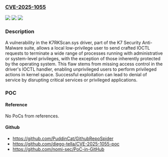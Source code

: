 ### [CVE-2025-1055](https://cve.mitre.org/cgi-bin/cvename.cgi?name=CVE-2025-1055)
![](https://img.shields.io/static/v1?label=Product&message=K7%20Security%20Anti-Malware&color=blue)
![](https://img.shields.io/static/v1?label=Version&message=0%20&color=brightgreen)
![](https://img.shields.io/static/v1?label=Vulnerability&message=CWE-862%20Missing%20Authorization&color=brightgreen)

### Description

A vulnerability in the K7RKScan.sys driver, part of the K7 Security Anti-Malware suite, allows a local low-privilege user to send crafted IOCTL requests to terminate a wide range of processes running with administrative or system-level privileges, with the exception of those inherently protected by the operating system. This flaw stems from missing access control in the driver's IOCTL handler, enabling unprivileged users to perform privileged actions in kernel space. Successful exploitation can lead to denial of service by disrupting critical services or privileged applications.

### POC

#### Reference
No PoCs from references.

#### Github
- https://github.com/PuddinCat/GithubRepoSpider
- https://github.com/diego-tella/CVE-2025-1055-poc
- https://github.com/nomi-sec/PoC-in-GitHub

